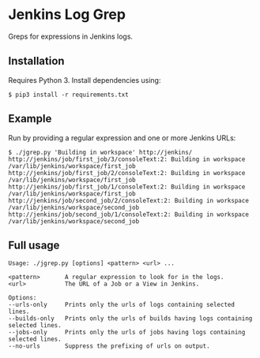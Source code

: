 Jenkins Log Grep
================

Greps for expressions in Jenkins logs.


Installation
------------

Requires Python 3. Install dependencies using:

    $ pip3 install -r requirements.txt


Example
-------
Run by providing a regular expression and one or more Jenkins URLs:

    $ ./jgrep.py 'Building in workspace' http://jenkins/
    http://jenkins/job/first_job/3/consoleText:2: Building in workspace /var/lib/jenkins/workspace/first_job
    http://jenkins/job/first_job/2/consoleText:2: Building in workspace /var/lib/jenkins/workspace/first_job
    http://jenkins/job/first_job/1/consoleText:2: Building in workspace /var/lib/jenkins/workspace/first_job
    http://jenkins/job/second_job/2/consoleText:2: Building in workspace /var/lib/jenkins/workspace/second_job
    http://jenkins/job/second_job/1/consoleText:2: Building in workspace /var/lib/jenkins/workspace/second_job


Full usage
----------

    Usage: ./jgrep.py [options] <pattern> <url> ...

    <pattern>       A regular expression to look for in the logs.
    <url>           The URL of a Job or a View in Jenkins.

    Options:
    --urls-only     Prints only the urls of logs containing selected lines.
    --builds-only   Prints only the urls of builds having logs containing selected lines.
    --jobs-only     Prints only the urls of jobs having logs containing selected lines.
    --no-urls       Suppress the prefixing of urls on output.
